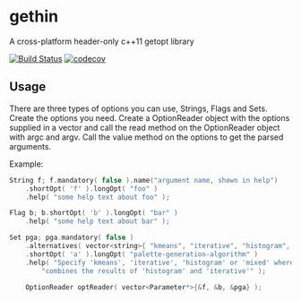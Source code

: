 gethin
======
A cross-platform header-only c++11 getopt library

[![Build Status](https://travis-ci.org/MattiasLiljeson/gethin.svg?branch=master)](https://travis-ci.org/MattiasLiljeson/gethin)
[![codecov](https://codecov.io/gh/MattiasLiljeson/gethin/branch/master/graph/badge.svg)](https://codecov.io/gh/MattiasLiljeson/gethin)

Usage
-----
There are three types of options you can use, Strings, Flags and Sets. Create
the options you need. Create a OptionReader object with the options supplied in
a vector and call the read method on the OptionReader object with argc and
argv. Call the value method on the options to get the parsed arguments.

Example:

```c++
String f; f.mandatory( false ).name("argument name, shown in help")
    .shortOpt( 'f' ).longOpt( "foo" )
    .help( "some help text about foo" );

Flag b; b.shortOpt( 'b' ).longOpt( "bar" )
    .help( "some help text about bar" );

Set pga; pga.mandatory( false )
    .alternatives( vector<string>{ "kmeans", "iterative", "histogram", "mixed" } )
    .shortOpt( 'a' ).longOpt( "palette-generation-algorithm" )
    .help( "Specify 'kmeans', 'iterative', 'histogram' or 'mixed' where 'mixed' "
        "combines the results of 'histogram' and 'iterative'" );

    OptionReader optReader( vector<Parameter*>{&f, &b, &pga} );
```